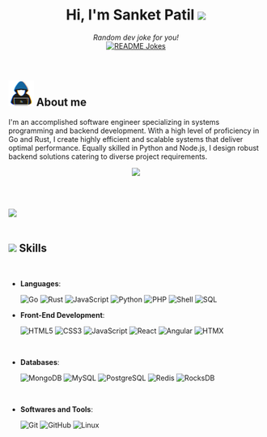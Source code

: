 <h1 align="center"><b>Hi, I'm Sanket Patil </b><img src="https://media.giphy.com/media/hvRJCLFzcasrR4ia7z/giphy.gif" width="35"></h1>

<p align="center">
  <i>Random dev joke for you! </i><br>
  <a href="https://readme-jokes.vercel.app">
    <img src="https://readme-jokes.vercel.app/api" alt="README Jokes">
  </a>
</p>



<br>

## <picture><img src="https://github.com/0xAbdulKhalid/0xAbdulKhalid/raw/main/assets/mdImages/about_me.gif" width="50px"></picture> **About me**

I'm an accomplished software engineer specializing in systems programming and backend development. With a high level of proficiency in Go and Rust, I create highly efficient and scalable systems that deliver optimal performance. Equally skilled in Python and Node.js, I design robust backend solutions catering to diverse project requirements.
<p align="center">
<a href="https://github.com/DenverCoder1/readme-typing-svg">
  <img src="https://readme-typing-svg.herokuapp.com?font=Roboto&duration=3000&color=2CF737FF&size=25&center=true&vCenter=true&width=600&height=100&lines=When+life+gives+you+bugs%2C+debug+them;Software+Engineer;Backend+Developer;Systems+Programmer;Go+and+Rust+Enthusiast;Self-taught;Computer+Science+Student;Active+Learner;Researcher;Linux+Enthusiast;Coding+since+the+dawn+of+time;Master+of+the+Ctrl%2C+Command%2C+and+Z+keys;Embracing+the+semicolon+life;Proud+member+of+the+404+Error+Club;Ctrl+Alt+Del+is+my+favorite+key+combination;Keyboard+Ninja;Coffee-powered+coder;Forever+chasing+the+perfect+code;In+love+with+the+terminal;Living+in+a+world+of+zeros+and+ones;Debugging+by+day%2C+coding+by+night;Never+give+up%2C+never+surrender;Geeking+out+since+day+one">
</a>

</p>
<br><br>

<img src="https://user-images.githubusercontent.com/73097560/115834477-dbab4500-a447-11eb-908a-139a6edaec5c.gif"><br><br>

## <img src="https://media2.giphy.com/media/QssGEmpkyEOhBCb7e1/giphy.gif?cid=ecf05e47a0n3gi1bfqntqmob8g9aid1oyj2wr3ds3mg700bl&rid=giphy.gif" width="25"><b> Skills</b>
<br>

<p align="center">

- **Languages**:
    
    ![Go](https://img.shields.io/badge/Go-%2300ADD8.svg?style=for-the-badge&logo=go&logoColor=white)
    ![Rust](https://img.shields.io/badge/Rust-%23000000.svg?style=for-the-badge&logo=rust&logoColor=#E57324)
    ![JavaScript](https://img.shields.io/badge/JavaScript-%23F7DF1E.svg?style=for-the-badge&logo=javascript&logoColor=black)
    ![Python](https://img.shields.io/badge/Python-%233776AB.svg?style=for-the-badge&logo=python&logoColor=white)
    ![PHP](https://img.shields.io/badge/PHP-%23777BB4.svg?style=for-the-badge&logo=php&logoColor=white)
    ![Shell](https://img.shields.io/badge/Shell-%23121011.svg?style=for-the-badge&logo=gnu-bash&logoColor=white)
    ![SQL](https://img.shields.io/badge/SQL-%2300f.svg?style=for-the-badge&logo=sqlite&logoColor=white)


    
- **Front-End Development**:

  ![HTML5](https://img.shields.io/badge/HTML5%20-%23E34F26.svg?style=for-the-badge&logo=html5&logoColor=white)
  ![CSS3](https://img.shields.io/badge/CSS%20-%231572B6.svg?style=for-the-badge&logo=css3&logoColor=white)
  ![JavaScript](https://img.shields.io/badge/JavaScript%20-%23F7DF1E.svg?style=for-the-badge&logo=javascript&logoColor=black)
  ![React](https://img.shields.io/badge/React%20-%2320232a.svg?style=for-the-badge&logo=react&logoColor=%2361DAFB)
  ![Angular](https://img.shields.io/badge/Angular%20-%23DD0031.svg?style=for-the-badge&logo=angular&logoColor=white)
  ![HTMX](https://img.shields.io/badge/HTMX%20-%23616161.svg?style=for-the-badge)


<br>

- **Databases**:

    ![MongoDB](https://img.shields.io/badge/MongoDB-%234ea94b.svg?style=for-the-badge&logo=mongodb&logoColor=white)
    ![MySQL](https://img.shields.io/badge/MySQL-%2300758F.svg?style=for-the-badge&logo=mysql&logoColor=white)
    ![PostgreSQL](https://img.shields.io/badge/PostgreSQL-%23336791.svg?style=for-the-badge&logo=postgresql&logoColor=white)
    ![Redis](https://img.shields.io/badge/Redis-%23DD0031.svg?style=for-the-badge&logo=redis&logoColor=white)
    ![RocksDB](https://img.shields.io/badge/RocksDB-%230B0023.svg?style=for-the-badge&logo=apache%20rocketmq&logoColor=white)

    
<br>

- **Softwares and Tools**:

    ![Git](https://img.shields.io/badge/git-%23F05033.svg?style=for-the-badge&logo=git&logoColor=white)
    ![GitHub](https://img.shields.io/badge/github-%23121011.svg?style=for-the-badge&logo=github&logoColor=white)
    ![Linux](https://img.shields.io/badge/Linux-FCC624?style=for-the-badge&logo=linux&logoColor=black) 

</p>
